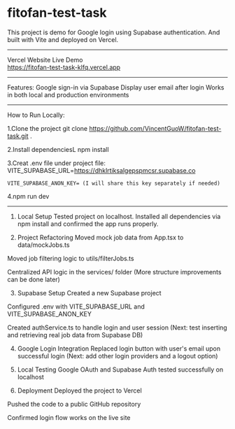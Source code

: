 # fitofan-test-task

This project is demo for Google login using Supabase authentication.
And built with Vite and deployed on Vercel.

---

Vercel Website Live Demo  
https://fitofan-test-task-klfq.vercel.app

---

Features:
Google sign-in via Supabase
Display user email after login
Works in both local and production environments

---

How to Run Locally:

1.Clone the project
    git clone https://github.com/VincentGuoW/fitofan-test-task.git .

2.Install dependenciesL
    npm install

3.Creat .env file under project file:
    VITE_SUPABASE_URL=https://dhklrtiksalgepspmcsr.supabase.co

    VITE_SUPABASE_ANON_KEY= (I will share this key separately if needed)

4.npm run dev

---

1. Local Setup
Tested project on localhost.
Installed all dependencies via npm install and confirmed the app runs properly.

2. Project Refactoring
Moved mock job data from App.tsx to data/mockJobs.ts

Moved job filtering logic to utils/filterJobs.ts

Centralized API logic in the services/ folder
(More structure improvements can be done later)

3. Supabase Setup
Created a new Supabase project

Configured .env with VITE_SUPABASE_URL and VITE_SUPABASE_ANON_KEY

Created authService.ts to handle login and user session
(Next: test inserting and retrieving real job data from Supabase DB)

4. Google Login Integration
Replaced login button with user's email upon successful login
(Next: add other login providers and a logout option)

5. Local Testing
Google OAuth and Supabase Auth tested successfully on localhost

6. Deployment
Deployed the project to Vercel

Pushed the code to a public GitHub repository

Confirmed login flow works on the live site